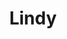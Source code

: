 ---
title: Lindy
naam: Lindy
image: /img/kapperamsterdamlirikakerastase_srcset-large.jpg
thumbnail: /img/kapperamsterdamlirikakerastase_srcset-large.jpg
functie: "Junior-Stylist"
---